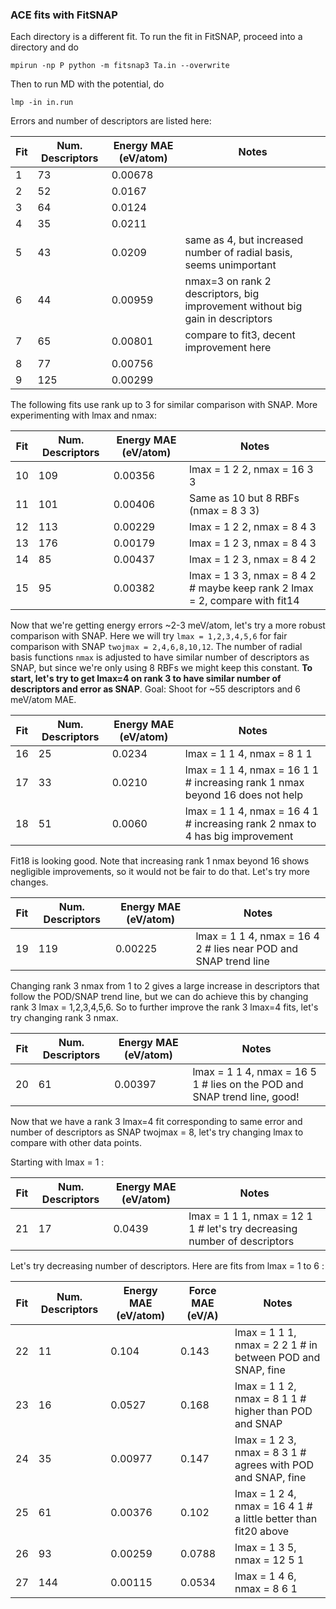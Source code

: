 ### ACE fits with FitSNAP

Each directory is a different fit.
To run the fit in FitSNAP, proceed into a directory and do

    mpirun -np P python -m fitsnap3 Ta.in --overwrite

Then to run MD with the potential, do

    lmp -in in.run

Errors and number of descriptors are listed here:

|Fit |Num. Descriptors  | Energy MAE (eV/atom)| Notes|
--- | --- | ---| ---|
1|73|0.00678|
2|52|0.0167|
3|64|0.0124|
4|35|0.0211|
5|43|0.0209|   same as 4, but increased number of radial basis, seems unimportant
6|44|0.00959|  nmax=3 on rank 2 descriptors, big improvement without big gain in descriptors
7|65|0.00801|  compare to fit3, decent improvement here
8|77|0.00756|
9|125|0.00299|

The following fits use rank up to 3 for similar comparison with SNAP.
More experimenting with lmax and nmax:

|Fit |Num. Descriptors  | Energy MAE (eV/atom)| Notes|
--- | --- | ---| ---| 
10|109|0.00356| lmax = 1 2 2, nmax = 16 3 3
11|101|0.00406| Same as 10 but 8 RBFs (nmax = 8 3 3)
12|113|0.00229| lmax = 1 2 2, nmax = 8 4 3
13|176|0.00179| lmax = 1 2 3, nmax = 8 4 3
14|85|0.00437| lmax = 1 2 3, nmax = 8 4 2
15|95|0.00382 | lmax = 1 3 3, nmax = 8 4 2 # maybe keep rank 2 lmax = 2, compare with fit14

Now that we're getting energy errors ~2-3 meV/atom, let's try a more robust comparison with SNAP.
Here we will try `lmax = 1,2,3,4,5,6` for fair comparison with SNAP `twojmax = 2,4,6,8,10,12`.
The number of radial basis functions `nmax` is adjusted to have similar number of descriptors as SNAP,
but since we're only using 8 RBFs we might keep this constant.
**To start, let's try to get lmax=4 on rank 3 to have similar number of descriptors and error as SNAP**.
Goal: Shoot for ~55 descriptors and 6 meV/atom MAE.

|Fit |Num. Descriptors  | Energy MAE (eV/atom)| Notes|
--- | --- | ---| ---|
16|25|0.0234| lmax = 1 1 4, nmax = 8 1 1
17|33|0.0210| lmax = 1 1 4, nmax = 16 1 1 # increasing rank 1 nmax beyond 16 does not help
18|51|0.0060| lmax = 1 1 4, nmax = 16 4 1 # increasing rank 2 nmax to 4 has big improvement

Fit18 is looking good. Note that increasing rank 1 nmax beyond 16 shows negligible improvements,
so it would not be fair to do that. Let's try more changes.

|Fit |Num. Descriptors  | Energy MAE (eV/atom)| Notes|
--- | --- | ---| ---|
19|119|0.00225| lmax = 1 1 4, nmax = 16 4 2 # lies near POD and SNAP trend line

Changing rank 3 nmax from 1 to 2 gives a large increase in descriptors that follow the POD/SNAP 
trend line, but we can do achieve this by changing rank 3 lmax = 1,2,3,4,5,6.
So to further improve the rank 3 lmax=4 fits, let's try changing rank 3 nmax.

|Fit |Num. Descriptors  | Energy MAE (eV/atom)| Notes|
--- | --- | ---| ---|
20|61|0.00397| lmax = 1 1 4, nmax = 16 5 1 # lies on the POD and SNAP trend line, good!

Now that we have a rank 3 lmax=4 fit corresponding to same error and number of descriptors as SNAP
twojmax = 8, let's try changing lmax to compare with other data points.

Starting with lmax = 1 :

|Fit |Num. Descriptors  | Energy MAE (eV/atom)| Notes|
--- | --- | ---| ---|
21|17|0.0439| lmax = 1 1 1, nmax = 12 1 1 # let's try decreasing number of descriptors

Let's try decreasing number of descriptors. Here are fits from lmax = 1 to 6 :

|Fit |Num. Descriptors  | Energy MAE (eV/atom)| Force MAE (eV/A)  | Notes|
--- | --- | ---| ---| ---|
22|11|0.104|0.143|lmax = 1 1 1, nmax = 2 2 1 # in between POD and SNAP, fine
23|16|0.0527|0.168|lmax = 1 1 2, nmax = 8 1 1 # higher than POD and SNAP
24|35|0.00977|0.147|lmax = 1 2 3, nmax = 8 3 1 # agrees with POD and SNAP, fine
25|61|0.00376|0.102|lmax = 1 2 4, nmax = 16 4 1 # a little better than fit20 above
26|93|0.00259|0.0788|lmax = 1 3 5, nmax = 12 5 1
27|144|0.00115|0.0534|lmax = 1 4 6, nmax = 8 6 1



